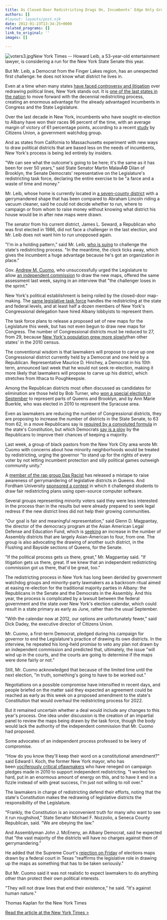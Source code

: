 ```yaml
---
title: As Closed-Door Redistricting Drags On, Incumbents’ Edge Only Grows
authors: []
#layout: layouts/post.njk
date: 2012-01-23T13:34:25+0000
related_programs: []
link_to_original: ''
images: []

---
```

![voters3.jpg](/uploads/voters3-thumb-240x159-229.jpg)New York Times -- Howard Leib, a 53-year-old entertainment lawyer, is considering a run for the New York State Senate this year.

But Mr. Leib, a Democrat from the Finger Lakes region, has an unexpected first challenge: he does not know what district he lives in.

Even at a time when many states [have faced controversy and litigation](http://www.nytimes.com/2011/10/23/us/battles-to-shape-maps-and-congress-go-to-courts.html "Times article about various redistricting controversies.") over redrawing political lines, New York stands out. It is [one of the last states in the nation](http://redistricting.lls.edu/ "Web site that tracks redistricting plans in every state.") to move forward with the decennial redistricting process, creating an enormous advantage for the already advantaged incumbents in Congress and the State Legislature.

Over the last decade in New York, incumbents who have sought re-election to Albany have won their races 96 percent of the time, with an average margin of victory of 61 percentage points, according to a recent [study](http://www.citizensunion.org/www/cu/site/hosting/Reports/CU_ReshapingNewYork_November2011.pdf "PDF of November 2011 gerrymandering study by Citizens Union.") by Citizens Union, a government watchdog group.

And as states from California to Massachusetts experiment with new ways to draw political districts that are based less on the needs of incumbents, New York's process is being led entirely by insiders.

"We can see what the outcome's going to be here; it's the same as it has been for over 50 years," said State Senator Martin MalavÃ© Dilan of Brooklyn, the Senate Democrats' representative on the Legislature's redistricting task force, declaring the entire exercise to be "a farce and a waste of time and money."

Mr. Leib, whose home is currently located in [a seven-county district](http://www.nysenate.gov/district/51 "Map of State Senate district in question.") with a gerrymandered shape that has been compared to Abraham Lincoln riding a vacuum cleaner, said he could not decide whether to run, where to campaign or from whom to raise money without knowing what district his house would be in after new maps were drawn.

The senator from his current district, James L. Seward, a Republican who was first elected in 1986, did not face a challenger in the last election, and Mr. Leib does not want him to run unopposed again.

"I'm in a holding pattern," said Mr. Leib, [who is suing](http://www.nytimes.com/2011/11/19/nyregion/new-york-state-redistricting-process-draws-lawsuit.html "NYT story.") to challenge the state's redistricting process. "In the meantime, the clock ticks away, which gives the incumbent a huge advantage because he's got an organization in place."

Gov. [Andrew M. Cuomo](http://topics.nytimes.com/top/reference/timestopics/people/c/andrew_m_cuomo/index.html?inline=nyt-per "More articles about Andrew M. Cuomo."), who unsuccessfully urged the Legislature to allow [an independent commission](http://www.nytimes.com/2011/02/18/nyregion/18redistrict.html "NYT story.") to draw the new maps, offered the same assessment last week, saying in an interview that "the challenger loses in the sprint."

New York's political establishment is being roiled by the closed-door map-making. The [same legislative task force](http://www.latfor.state.ny.us/ "The task force's Web site.") handles the redistricting at the state and federal levels, and at least half a dozen members of New York's Congressional delegation have hired Albany lobbyists to represent them.

The task force plans to release a proposed set of new maps for the Legislature this week, but has not even begun to draw new maps for Congress. The number of Congressional districts must be reduced to 27, from 29, because [New York's population grew more slowly](http://www.nytimes.com/2010/12/22/nyregion/22nycensus.html "Times article on Census data.")than other states' in the 2010 census.

The conventional wisdom is that lawmakers will propose to carve up one Congressional district currently held by a Democrat and one held by a Republican. Representative Maurice D. Hinchey, a Democrat in his 10th term, announced last week that he would not seek re-election, making it more likely that lawmakers will propose to carve up his district, which stretches from Ithaca to Poughkeepsie.

Among the Republican districts most often discussed as candidates for elimination are those held by Bob Turner, who [won a special election in September](http://www.nytimes.com/2011/09/14/nyregion/ny-democrats-try-to-avoid-upset-in-special-election.html "NYT story.") to represent parts of Queens and Brooklyn, and by Ann Marie Buerkle, who was elected in 2010 to represent the Syracuse area.

Even as lawmakers are reducing the number of Congressional districts, they are proposing to increase the number of districts in the State Senate, to 63 from 62, in a move Republicans say is [required by a convoluted formula](http://www.latfor.state.ny.us/faqs/docs/2012senatesize.pdf "PDF of a legal memo regarding the size of the State Senate.") in the state's Constitution, but which Democrats [say is a ploy](http://www.passthepledge.com/post/15298482040/the-law-new-yorks-constitution-and-the-state-senate "Pass the Pledge.") by the Republicans to improve their chances of keeping a majority.

Last week, a group of black pastors from the New York City area wrote Mr. Cuomo with concerns about how minority neighborhoods would be treated by redistricting, urging the governor "to stand up for the rights of every voter by not letting incumbent protection and silly political games outweigh community unity."

A [member of the rap group Das Racist](http://colorlines.com/archives/2012/01/das_racists_himanshu_suri_on_dropping_a_mixtape_for_queens_redistricting_battle.html "Story at Colorlines.") has released a mixtape to raise awareness of gerrymandering of legislative districts in Queens. And Fordham University [sponsored a contest](http://www.redistrictny.org/ "The site.") in which it challenged students to draw fair redistricting plans using open-source computer software.

Several groups representing minority voters said they were less interested in the process than in the results but were already prepared to seek legal redress if the new district lines did not help their growing communities.

"Our goal is fair and meaningful representation," said Glenn D. Magpantay, the director of the democracy program at the Asian American Legal Defense and Education Fund, which is [seeking](http://aaldef.org/press-releases/press-release/civil-rights-groups-present-revised-unity-map-redistricting.html "Link to redistricting proposal by civil rights groups.") an increase in the number of Assembly districts that are largely Asian-American to four, from one. The group is also advocating the drawing of another such district, in the Flushing and Bayside sections of Queens, for the Senate.

"If the political process gets us there, great," Mr. Magpantay said. "If litigation gets us there, great. If we knew that an independent redistricting commission got us there, that'd be great, too."

The redistricting process in New York has long been derided by government watchdog groups and minority-party lawmakers as a backroom ritual aimed at easing re-election for the traditional majority parties in Albany: the Republicans in the Senate and the Democrats in the Assembly. And this year, the process is complicated by a lawsuit between the federal government and the state over New York's election calendar, which could result in a state primary as early as June, rather than the usual September.

"With the calendar now at 2012, our options are unfortunately fewer," said Dick Dadey, the executive director of Citizens Union.

Mr. Cuomo, a first-term Democrat, pledged during his campaign for governor to end the Legislature's practice of drawing its own districts. In the interview, he repeated his long-held promise to veto any plan not drawn by an independent commission and predicted that, ultimately, the issue "will wind up in the courts, and the courts are going to determine if the maps were done fairly or not."

Still, Mr. Cuomo acknowledged that because of the limited time until the next election, "in truth, something's going to have to be worked out."

Negotiations on a possible compromise have intensified in recent days, and people briefed on the matter said they expected an agreement could be reached as early as this week on a proposed amendment to the state's Constitution that would overhaul the redistricting process for 2022.

But it remained uncertain whether a deal would include any changes to this year's process. One idea under discussion is the creation of an impartial panel to review the maps being drawn by the task force, though the body would lack the authority of the independent commission that Mr. Cuomo had proposed.

Some advocates of an independent process professed to be leery of compromise.

"How do you know they'll keep their word on a constitutional amendment?" said Edward I. Koch, the former New York mayor, who has been [vociferously critical oflawmakers](http://www.nytimes.com/2011/03/02/nyregion/02koch.html "NYT story.") who have reneged on campaign pledges made in 2010 to support independent redistricting. "I worked too hard, put in an enormous amount of energy on this, and to have it end in a fizzle instead of with great success, I'm just not willing to roll over."

The lawmakers in charge of redistricting defend their efforts, noting that the state's Constitution makes the redrawing of legislative districts the responsibility of the Legislature.

"Frankly, the Constitution is an inconvenient truth for many who want to see it run roughshod," State Senator Michael F. Nozzolio, a Seneca County Republican, said. "We are obeying the law."

And Assemblyman John J. McEneny, an Albany Democrat, said he expected that "the vast majority of the districts will have no charges against them of gerrymandering."

He added that the Supreme Court's [rejection on Friday](http://www.nytimes.com/2012/01/21/us/supreme-court-rejects-judge-drawn-maps-in-texas-redistricting-case.html "NYT story.") of elections maps drawn by a federal court in Texas "reaffirms the legislative role in drawing up the maps as something that has to be taken seriously."

But Mr. Cuomo said it was not realistic to expect lawmakers to do anything other than protect their own political interests.

"They will not draw lines that end their existence," he said. "It's against human nature."

Thomas Kaplan for the New York Times

[Read the article at the New York Times >](https://www.nytimes.com/2012/01/23/nyregion/new-yorks-redistricting-process-led-by-insiders.html?pagewanted=1)
